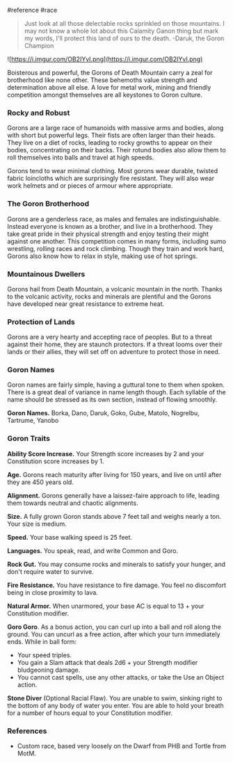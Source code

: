  #reference #race 

>Just look at all those delectable rocks sprinkled on those mountains. I may not know a whole lot about this Calamity Ganon thing but mark my words, I'll protect this land of ours to the death.
-Daruk, the Goron Champion

![https://i.imgur.com/OB2IYvI.png](https://i.imgur.com/OB2IYvI.png)

Boisterous and powerful, the Gorons of Death Mountain carry a zeal for brotherhood like none other. These behemoths value strength and determination above all else. A love for metal work, mining and friendly competition amongst themselves are all keystones to Goron culture.

### Rocky and Robust

Gorons are a large race of humanoids with massive arms and bodies, along with short but powerful legs. Their fists are often larger than their heads. They live on a diet of rocks, leading to rocky growths to appear on their bodies, concentrating on their backs. Their rotund bodies also allow them to roll themselves into balls and travel at high speeds.

Gorons tend to wear minimal clothing. Most gorons wear durable, twisted fabric loincloths which are surprisingly fire resistant. They will also wear work helmets and or pieces of armour where appropriate.

### The Goron Brotherhood

Gorons are a genderless race, as males and females are indistinguishable. Instead everyone is known as a brother, and live in a brotherhood. They take great pride in their physical strength and enjoy testing their might against one another. This competition comes in many forms, including sumo wrestling, rolling races and rock climbing. Though they train and work hard, Gorons also know how to relax in style, making use of hot springs.

### Mountainous Dwellers

Gorons hail from Death Mountain, a volcanic mountain in the north. Thanks to the volcanic activity, rocks and minerals are plentiful and the Gorons have developed near great resistance to extreme heat.

### Protection of Lands

Gorons are a very hearty and accepting race of peoples. But to a threat against their home, they are staunch protectors. If a threat looms over their lands or their allies, they will set off on adventure to protect those in need.

### Goron Names

Goron names are fairly simple, having a guttural tone to them when spoken. There is a great deal of variance in name length though. Each syllable of the name should be stressed as its own section, instead of flowing smoothly.

**Goron Names.** Borka, Dano, Daruk, Goko, Gube, Matolo, Nogrelbu, Tartrume, Yanobo

### Goron Traits

**Ability Score Increase.** Your Strength score increases by 2 and your Constitution score increases by 1.

**Age.** Gorons reach maturity after living for 150 years, and live on until after they are 450 years old.

**Alignment.** Gorons generally have a laissez-faire approach to life, leading them towards neutral and chaotic alignments.

**Size.** A fully grown Goron stands above 7 feet tall and weighs nearly a ton. Your size is medium.

**Speed.** Your base walking speed is 25 feet.

**Languages.** You speak, read, and write Common and Goro.

**Rock Gut.** You may consume rocks and minerals to satisfy your hunger, and don't require water to survive.

**Fire Resistance.** You have resistance to fire damage. You feel no discomfort being in close proximity to lava.

**Natural Armor.** When unarmored, your base AC is equal to 13 + your Constitution modifier.

**Goro Goro**. As a bonus action, you can curl up into a ball and roll along the ground. You can uncurl as a free action, after which your turn immediately ends. While in ball form:

- Your speed triples.
- You gain a Slam attack that deals 2d6 + your Strength modifier bludgeoning damage.
- You cannot cast spells, use any other attacks, or take the Use an Object action.

**Stone Diver** (Optional Racial Flaw). You are unable to swim, sinking right to the bottom of any body of water you enter. You are able to hold your breath for a number of hours equal to your Constitution modifier.

### References

* Custom race, based very loosely on the Dwarf from PHB and Tortle from MotM.